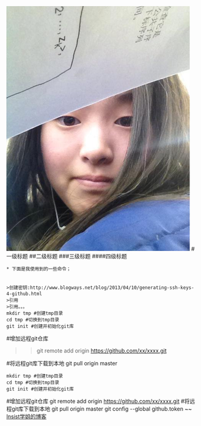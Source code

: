 ![](https://raw.githubusercontent.com/Accoral/obsolescenceL/master/oo.jpeg)
#一级标题
##二级标题
###三级标题
####四级标题

    * 下面是我使用到的一些命令；


    >创建密钥:http://www.blogways.net/blog/2013/04/10/generating-ssh-keys-4-github.html
    >引用
    >引用。。。
    mkdir tmp #创建tmp目录
    cd tmp #切换到tmp目录
    git init #创建并初始化git库
#增加远程git仓库
>>git remote add origin https://github.com/xx/xxxx.git


#将远程git库下载到本地
    git pull origin master




    mkdir tmp #创建tmp目录
    cd tmp #切换到tmp目录
    git init #创建并初始化git库
#增加远程git仓库
    git remote add origin https://github.com/xx/xxxx.git
#将远程git库下载到本地
    git pull origin master
    git config --global github.token 
    ~~
[Insist学姐的博客](http://blog.csdn.net/u011346442)



